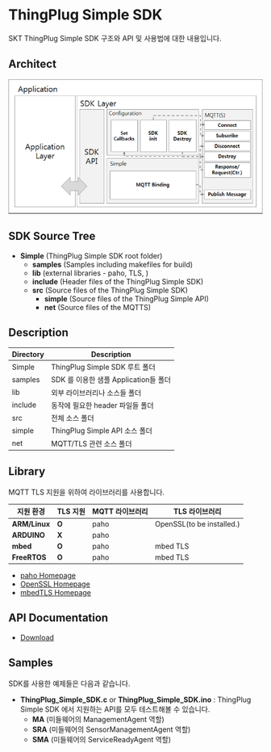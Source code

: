 ThingPlug Simple SDK
===
SKT ThingPlug Simple SDK 구조와 API 및 사용법에 대한 내용입니다.

Architect
---
![](images/sdk_architect.png)

SDK Source Tree
---
+ __Simple__ (ThingPlug Simple SDK root folder)
	+ __samples__ (Samples including makefiles for build)
	+ __lib__ (external libraries - paho, TLS, )
	+ __include__ (Header files of the ThingPlug Simple SDK)
	+ __src__ (Source files of the ThingPlug Simple SDK)
		+ __simple__ (Source files of the ThingPlug Simple API)
		+ __net__ (Source files of the MQTTS)
			
Description
---
Directory | Description
------------ | -------------
Simple | ThingPlug Simple SDK 루트 폴더
samples |	SDK 를 이용한 샘플 Application들 폴더
lib | 외부 라이브러리나 소스들 폴더
include | 동작에 필요한 header 파일들 폴더
src | 전체 소스 폴더
simple | ThingPlug Simple API 소스 폴더
net | MQTT/TLS 관련 소스 폴더

Library
---
MQTT TLS 지원을 위하여 라이브러리를 사용합니다.

지원 환경 | TLS 지원 | MQTT 라이브러리 | TLS 라이브러리
------------ | ------------- | ------------- | -------------
__ARM/Linux__ | __O__ | paho | OpenSSL(to be installed.)
__ARDUINO__ | __X__ | paho |
__mbed__ |	__O__ | paho | mbed TLS
__FreeRTOS__ |	__O__ | paho | mbed TLS

* [paho Homepage](https://eclipse.org/paho/)
* [OpenSSL Homepage](https://www.openssl.org/)
* [mbedTLS Homepage](https://tls.mbed.org/)


API Documentation
---
* [Download](https://github.com/sobhamo/hello-world/raw/master/SDK_Simple/docs/ThingPlug_Simple_SDK_API-20171103.pdf)

Samples
---
SDK를 사용한 예제들은 다음과 같습니다.

* __ThingPlug_Simple_SDK.c__ or __ThingPlug_Simple_SDK.ino__ : ThingPlug Simple SDK 에서 지원하는 API를 모두 테스트해볼 수 있습니다.
	+ __MA__ (미들웨어의 ManagementAgent 역할)
	+ __SRA__ (미들웨어의 SensorManagementAgent 역할)
	+ __SMA__ (미들웨어의 ServiceReadyAgent 역할)

